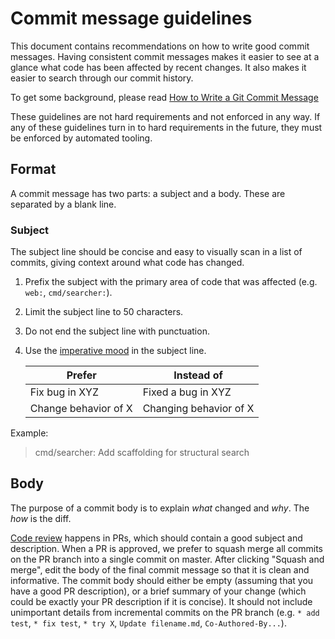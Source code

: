 # Commit message guidelines

This document contains recommendations on how to write good commit messages. Having consistent commit messages makes it easier to see at a glance what code has been affected by recent changes. It also makes it easier to search through our commit history.

To get some background, please read [How to Write a Git Commit Message](https://chris.beams.io/posts/git-commit/)

These guidelines are not hard requirements and not enforced in any way. If any of these guidelines turn in to hard requirements in the future, they must be enforced by automated tooling.

## Format

A commit message has two parts: a subject and a body. These are separated by a blank line.

### Subject

The subject line should be concise and easy to visually scan in a list of commits, giving context around what code has changed.

1. Prefix the subject with the primary area of code that was affected (e.g. `web:`, `cmd/searcher:`).
2. Limit the subject line to 50 characters.
3. Do not end the subject line with punctuation.
4. Use the [imperative mood](https://chris.beams.io/posts/git-commit/#imperative) in the subject line.

    | Prefer | Instead of |
    |--------|------------|
    | Fix bug in XYZ | Fixed a bug in XYZ |
    | Change behavior of X | Changing behavior of X |

Example:

> cmd/searcher: Add scaffolding for structural search

## Body

The purpose of a commit body is to explain _what_ changed and _why_. The _how_ is the diff.

[Code review](code_reviews.md) happens in PRs, which should contain a good subject and description. When a PR is approved, we prefer to squash merge all commits on the PR branch into a single commit on master. After clicking "Squash and merge", edit the body of the final commit message so that it is clean and informative. The commit body should either be empty (assuming that you have a good PR description), or a brief summary of your change (which could be exactly your PR description if it is concise). It should not include unimportant details from incremental commits on the PR branch (e.g. `* add test`, `* fix test`, `* try X`, `Update filename.md`, `Co-Authored-By...`).
